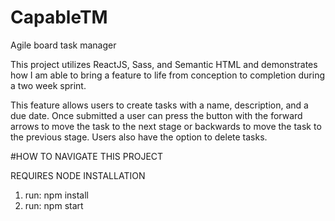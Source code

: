 # CapableTM
Agile board task manager

This project utilizes ReactJS, Sass, and Semantic HTML and demonstrates how I am able to bring a feature to life from conception to completion during a two week sprint.

This feature allows users to create tasks with a name, description, and a due date. Once submitted a user can press the button with the forward arrows to move the task to the next stage or backwards to move the task to the previous stage. Users also have the option to delete tasks.


#HOW TO NAVIGATE THIS PROJECT

REQUIRES NODE INSTALLATION
1. run: npm install
2. run: npm start




